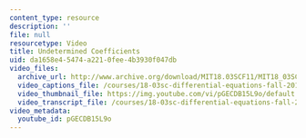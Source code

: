 ```yaml
---
content_type: resource
description: ''
file: null
resourcetype: Video
title: Undetermined Coefficients
uid: da1658e4-5474-a221-0fee-4b3930f047db
video_files:
  archive_url: http://www.archive.org/download/MIT18.03SCF11/MIT18_03SC_110720_D6_300k.mp4
  video_captions_file: /courses/18-03sc-differential-equations-fall-2011/57bbc0e536df59eaa1cfc0c712db60de_pGECDB15L9o.vtt
  video_thumbnail_file: https://img.youtube.com/vi/pGECDB15L9o/default.jpg
  video_transcript_file: /courses/18-03sc-differential-equations-fall-2011/cbf469e333853f4a2df018b97611f778_pGECDB15L9o.pdf
video_metadata:
  youtube_id: pGECDB15L9o
---
```

